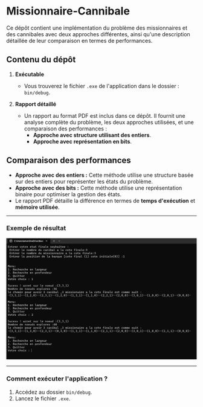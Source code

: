 # Missionnaire-Cannibale

Ce dépôt contient une implémentation du problème des missionnaires et des cannibales avec deux approches différentes, ainsi qu'une description détaillée de leur comparaison en termes de performances.

## Contenu du dépôt

1. **Exécutable**  
   - Vous trouverez le fichier `.exe` de l'application dans le dossier :  
     `bin/debug`.

2. **Rapport détaillé**  
   - Un rapport au format PDF est inclus dans ce dépôt. Il fournit une analyse complète du problème, les deux approches utilisées, et une comparaison des performances :
     - **Approche avec structure utilisant des entiers**.
     - **Approche avec représentation en bits**.


## Comparaison des performances

- **Approche avec des entiers :** Cette méthode utilise une structure basée sur des entiers pour représenter les états du problème.  
- **Approche avec des bits :** Cette méthode utilise une représentation binaire pour optimiser la gestion des états.  
- Le rapport PDF détaille la différence en termes de **temps d'exécution** et **mémoire utilisée**.

---

### **Exemple de résultat**
![Résultat de l'exécution](image/cap.png)

---

### **Comment exécuter l'application ?**

1. Accédez au dossier `bin/debug`.
2. Lancez le fichier `.exe`.
